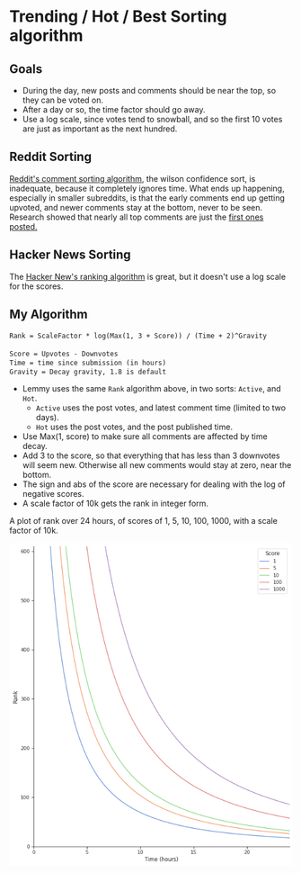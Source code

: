# Trending / Hot / Best Sorting algorithm
## Goals
- During the day, new posts and comments should be near the top, so they can be voted on.
- After a day or so, the time factor should go away.
- Use a log scale, since votes tend to snowball, and so the first 10 votes are just as important as the next hundred.

## Reddit Sorting
[Reddit's comment sorting algorithm](https://medium.com/hacking-and-gonzo/how-reddit-ranking-algorithms-work-ef111e33d0d9), the wilson confidence sort, is inadequate, because it completely ignores time. What ends up happening, especially in smaller subreddits, is that the early comments end up getting upvoted, and newer comments stay at the bottom, never to be seen. Research showed that nearly all top comments are just the [first ones posted.](https://minimaxir.com/2016/11/first-comment/)

## Hacker News Sorting
The [Hacker New's ranking algorithm](https://medium.com/hacking-and-gonzo/how-hacker-news-ranking-algorithm-works-1d9b0cf2c08d) is great, but it doesn't use a log scale for the scores.

## My Algorithm
```
Rank = ScaleFactor * log(Max(1, 3 + Score)) / (Time + 2)^Gravity

Score = Upvotes - Downvotes
Time = time since submission (in hours)
Gravity = Decay gravity, 1.8 is default
```
- Lemmy uses the same `Rank` algorithm above, in two sorts: `Active`, and `Hot`.
  - `Active` uses the post votes, and latest comment time (limited to two days).
  - `Hot` uses the post votes, and the post published time.
- Use Max(1, score) to make sure all comments are affected by time decay.
- Add 3 to the score, so that everything that has less than 3 downvotes will seem new. Otherwise all new comments would stay at zero, near the bottom.
- The sign and abs of the score are necessary for dealing with the log of negative scores.
- A scale factor of 10k gets the rank in integer form.

A plot of rank over 24 hours, of scores of 1, 5, 10, 100, 1000, with a scale factor of 10k.

![](https://raw.githubusercontent.com/LemmyNet/lemmy/main/docs/img/rank_algorithm.png)
